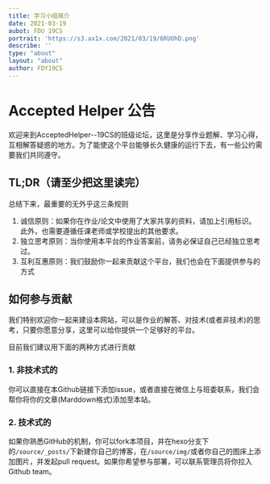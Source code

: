 ```yaml
---
title: 学习小组简介
date: 2021-03-19
aubot: FDU 19CS
portrait: 'https://s3.ax1x.com/2021/03/19/6RUOhD.png'
describe: ''
type: "about"
layout: "about"
author: FDY19CS
---
```

# Accepted Helper 公告

欢迎来到AcceptedHelper--19CS的班级论坛，这里是分享作业题解、学习心得，互相解答疑惑的地方。为了能使这个平台能够长久健康的运行下去，有一些公约需要我们共同遵守。

## TL;DR（请至少把这里读完）

总结下来，最重要的无外乎这三条规则

1. 诚信原则：如果你在作业/论文中使用了大家共享的资料，请加上引用标识。此外，也需要遵循任课老师或学校提出的其他要求。
2. 独立思考原则：当你使用本平台的作业答案前，请务必保证自己已经独立思考过。
3. 互利互惠原则：我们鼓励你一起来贡献这个平台，我们也会在下面提供参与的方式


## 如何参与贡献

我们特别欢迎你一起来建设本网站，可以是作业的解答、对技术(或者非技术)的思考，只要你愿意分享，这里可以给你提供一个足够好的平台。

目前我们建议用下面的两种方式进行贡献

### 1. 非技术式的

你可以直接在本Github链接下添加issue，或者直接在微信上与班委联系，我们会帮你将你的文章(Marddown格式)添加至本站。

### 2. 技术式的

如果你熟悉GitHub的机制，你可以fork本项目，并在hexo分支下的`/source/_posts/`下新建你自己的博客，在`/source/img/`或者你自己的图床上添加图片，并发起pull request。如果你希望参与部署，可以联系管理员将你拉入Github team。


